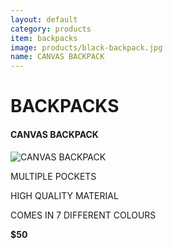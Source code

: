 ```yaml
---
layout: default
category: products
item: backpacks
image: products/black-backpack.jpg
name: CANVAS BACKPACK
---
```


# BACKPACKS

#### CANVAS BACKPACK

![CANVAS BACKPACK](http://situ0020.github.com/ecommerce-website/images/products/backpack.jpg)

MULTIPLE POCKETS

HIGH QUALITY MATERIAL

COMES IN 7 DIFFERENT COLOURS

**$50**
